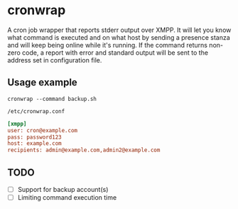 cronwrap
========

A cron job wrapper that reports stderr output over XMPP.
It will let you know what command is executed and on what host by sending a
presence stanza and will keep being online while it's running. If the command
returns non-zero code, a report with error and standard output will be sent
to the address set in configuration file.


## Usage example

`cronwrap --command backup.sh`


`/etc/cronwrap.conf`
``` ini
[xmpp]
user: cron@example.com
pass: password123
host: example.com
recipients: admin@example.com,admin2@example.com
```

## TODO
- [ ] Support for backup account(s)
- [ ] Limiting command execution time
